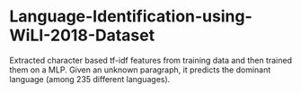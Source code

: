 # Language-Identification-using-WiLI-2018-Dataset
Extracted character based tf-idf features from training data and then trained them on a MLP. Given an unknown paragraph, it predicts the dominant language (among 235 different languages).
